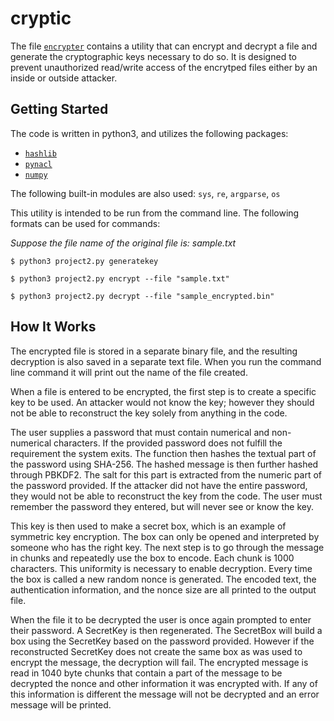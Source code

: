 # cryptic

The file [`encrypter`](https://github.com/natashamathur/cryptic/blob/master/encrypter.py) contains a utility that can encrypt and decrypt a file and generate the cryptographic keys necessary to do so. It is designed to prevent unauthorized read/write access of the encrytped files either by an inside or outside attacker. 

## Getting Started

The code is written in python3, and utilizes the following packages:

* [`hashlib`](https://docs.python.org/2/library/hashlib.html)
* [`pynacl`](https://pynacl.readthedocs.io/en/stable/secret/)
* [`numpy`](http://www.numpy.org/)


The following built-in modules are also used: `sys`, `re`, `argparse`, `os`
       
This utility is intended to be run from the command line. The following formats
can be used for commands:

*Suppose the file name of the original file is: sample.txt*

```
$ python3 project2.py generatekey
```
```
$ python3 project2.py encrypt --file "sample.txt"
```
```
$ python3 project2.py decrypt --file "sample_encrypted.bin"
```

## How It Works
     
The encrypted file is stored in a separate binary file, and the resulting
decryption is also saved in a separate text file. When you run the command line
command it will print out the name of the file created.

When a file is entered to be encrypted, the first step is to create a specific
key to be used. An attacker would not know the key; however they should not be
able to reconstruct the key solely from anything in the code.

The user supplies a password that must contain numerical and non-numerical 
characters. If the provided password does not fulfill the requirement the system
exits. The function then hashes the textual part of the password using
SHA-256. The hashed message is then further hashed through PBKDF2. The salt
for this part is extracted from the numeric part of the password provided.
If the attacker did not have the entire password, they would not be able to
reconstruct the key from the code. The user must remember the password they
entered, but will never see or know the key. 

This key is then used to make a secret box, which is an example of symmetric key
encryption. The box can only be opened and interpreted by someone who has the
right key. The next step is to go through the message in chunks and repeatedly
use the box to encode. Each chunk is 1000 characters. This uniformity
is necessary to enable decryption. Every time the box is called a new random
nonce is generated. The encoded text, the authentication information,
and the nonce size are all printed to the output file.

When the file it to be decrypted the user is once again prompted to enter
their password. A SecretKey is then regenerated. The SecretBox will build a box
using the SecretKey based on the password provided. However if the reconstructed
SecretKey does not create the same box as was used to encrypt the message,
the decryption will fail. The encrypted message is read in 1040 byte chunks
that contain a part of the message to be decrypted the nonce and other information
it was encrypted with. If any of this information is different the message
will not be decrypted and an error message will be printed. 
